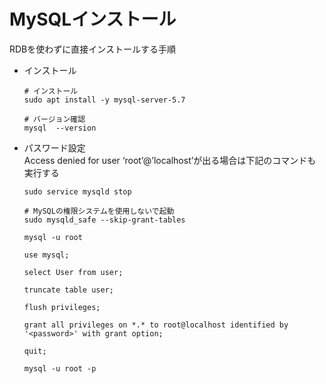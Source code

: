 # MySQLインストール
RDBを使わずに直接インストールする手順
* インストール
    ````bash:ターミナル
    # インストール
    sudo apt install -y mysql-server-5.7

    # バージョン確認
    mysql  --version
    ````

* パスワード設定  
    Access denied for user ‘root’@’localhost’が出る場合は下記のコマンドも実行する
    ````bash:ターミナル
    sudo service mysqld stop

    # MySQLの権限システムを使用しないで起動
    sudo mysqld_safe --skip-grant-tables

    mysql -u root
    ````
    ````sql:mysqlコマンドプロンプト
    use mysql;

    select User from user;

    truncate table user;

    flush privileges;

    grant all privileges on *.* to root@localhost identified by '<password>' with grant option;    

    quit;
    ````

    ````bash:ターミナル
    mysql -u root -p
    ````